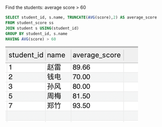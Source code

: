 
Find the students: average score > 60
```sql
SELECT student_id, s.name, TRUNCATE(AVG(score),2) AS average_score
FROM student_score ss
JOIN student s USING(student_id)
GROUP BY student_id, s.name
HAVING AVG(score) > 60
```
![image](https://github.com/CodeWithAngela/Mysql_study/blob/master/Raw/Images/2.png)

